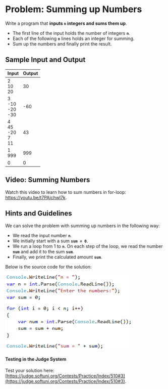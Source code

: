 # Problem: Summing up Numbers

Write a program that **inputs `n` integers and sums them up**.
 * The first line of the input holds the number of integers **`n`**.
 * Each of the following **`n`** lines holds an integer for summing.
 * Sum up the numbers and finally print the result.

## Sample Input and Output

| Input | Output |
| --- | --- |
| 2<br>10<br>20 | 30 |
| 3<br>-10<br>-20<br>-30 | -60 |
| 4<br>45<br>-20<br>7<br>11<br> | 43 |
| 1<br>999 | 999 | 
| 0 | 0 |

## Video: Summing Numbers

Watch this video to learn how to sum numbers in for-loop: https://youtu.be/t7PAichwl7k.

## Hints and Guidelines

We can solve the problem with summing up numbers in the following way:
- We read the input number **`n`**.
- We initially start with a sum **`sum = 0`**.
- We run a loop from 1 to **`n`**. On each step of the loop, we read the number **`num`** and add it to the sum **`sum`**.
- Finally, we print the calculated amount **`sum`**.

Below is the source code for the solution:

![](/assets/chapter-5-images/04.Sum-numbers-01.png)

#### Testing in the Judge System

Test your solution here: [https://judge.softuni.org/Contests/Practice/Index/510#3](https://judge.softuni.org/Contests/Practice/Index/510#3).
